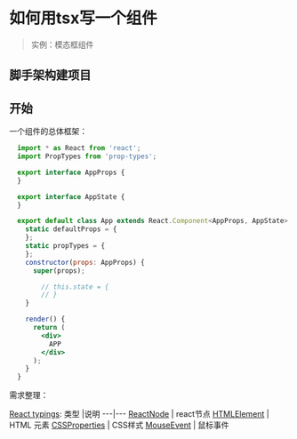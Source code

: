# 如何用tsx写一个组件

> 实例：模态框组件

## 脚手架构建项目

## 开始

一个组件的总体框架：

``` jsx
  import * as React from 'react';
  import PropTypes from 'prop-types';

  export interface AppProps {
  }

  export interface AppState {
  }

  export default class App extends React.Component<AppProps, AppState> {
    static defaultProps = {
    };
    static propTypes = {
    };
    constructor(props: AppProps) {
      super(props);

        // this.state = {
        // }
    }

    render() {
      return (
        <div>
          APP
        </div>
      );
    }
  }
```

需求整理：

[React typings](https://github.com/DefinitelyTyped/DefinitelyTyped/tree/master/types/react):
类型 |说明
---|---
[ReactNode](https://github.com/DefinitelyTyped/DefinitelyTyped/blob/master/types/react/index.d.ts#L171) | react节点
[HTMLElement](https://github.com/DefinitelyTyped/DefinitelyTyped/blob/master/types/react/global.d.ts#L27) | HTML 元素
[CSSProperties](https://github.com/DefinitelyTyped/DefinitelyTyped/blob/master/types/react/index.d.ts#L822) | CSS样式
[MouseEvent](https://github.com/DefinitelyTyped/DefinitelyTyped/blob/master/types/react/index.d.ts#L520) | 鼠标事件